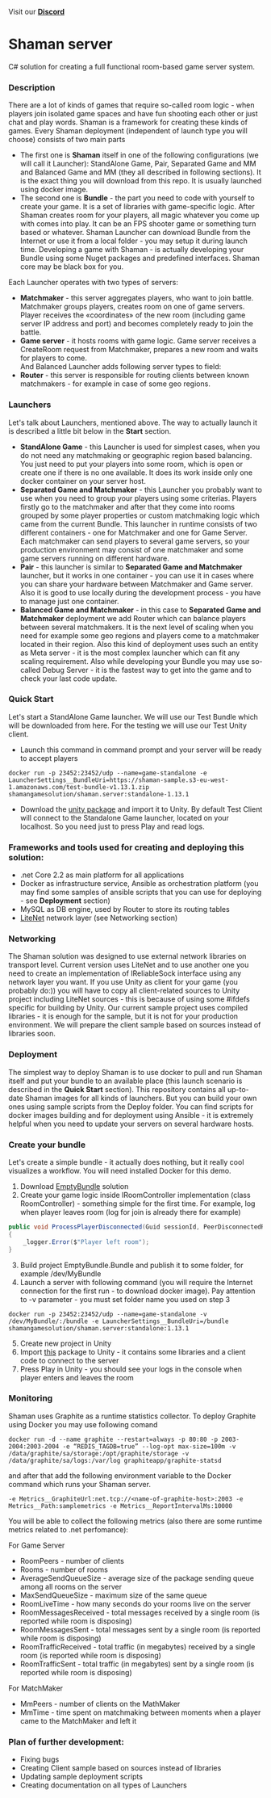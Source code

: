 Visit our [**Discord**](https://discord.gg/FjaYVjFe)

# Shaman server
C# solution for creating a full functional room-based game server system. 

### Description
There are a lot of kinds of games that require so-called room logic - when players join isolated game spaces and have fun shooting each other or just chat and play words. Shaman is a framework for creating these kinds of games.
Every Shaman deployment (independent of launch type you will choose) consists of two main parts
 - The first one is **Shaman** itself in one of the following configurations (we will call it Launcher): StandAlone Game, Pair, Separated Game and MM and Balanced Game and MM (they all described in following sections). It is the exact thing you will download from this repo. It is usually launched using docker image.
 - The second one is **Bundle** - the part you need to code with yourself to create your game. It is a set of libraries with game-specific logic. After Shaman creates room for your players, all magic whatever you come up with comes into play. It can be an FPS shooter game or something turn based or whatever. Shaman Launcher can download Bundle from the Internet or use it from a local folder - you may setup it during launch time. Developing a game with Shaman - is actually developing your Bundle using some Nuget packages and predefined interfaces. Shaman core may be black box for you.
 
Each Launcher operates with two types of servers:
 - **Matchmaker** - this server aggregates players, who want to join battle. Matchmaker groups players, creates room on one of game servers. Player receives the «coordinates» of the new room (including game server IP address and port) and becomes completely ready to join the battle. 
 - **Game server** - it hosts rooms with game logic. Game server receives a CreateRoom request from Matchmaker, prepares a new room and waits for players to come.  
And Balanced Launcher adds following server types to field:
 - **Router** - this server is responsible for routing clients between known matchmakers - for example in case of some geo regions.

### Launchers
Let's talk about Launchers, mentioned above. The way to actually launch it is described a little bit below in the **Start** section.
 - **StandAlone Game** - this Launcher is used for simplest cases, when you do not need any matchmaking or geographic region based balancing. You just need to put your players into some room, which is open or create one if there is no one available. It does its work inside only one docker container on your server host.
 - **Separated Game and Matchmaker** - this Launcher you probably want to use when you need to group your players using some criterias. Players firstly go to the matchmaker and after that they come into rooms grouped by some player properties or custom matchmaking logic which came from the current Bundle. This launcher in runtime consists of two different containers - one for Matchmaker and one for Game Server. Each matchmaker can send players to several game servers, so your production environment may consist of one matchmaker and some game servers running on different hardware.
 - **Pair** - this launcher is similar to **Separated Game and Matchmaker** launcher, but it works in one container - you can use it in cases where you can share your hardware between Matchmaker and Game server. Also it is good to use locally during the development process - you have to manage just one container.
 - **Balanced Game and Matchmaker** - in this case to **Separated Game and Matchmaker** deployment we add Router which can balance players between several matchmakers. It is the next level of scaling when you need for example some geo regions and players come to a matchmaker located in their region. Also this kind of deployment uses such an entity as Meta server - it is the most complex launcher which can fit any scaling requirement. Also while developing your Bundle you may use so-called Debug Server - it is the fastest way to get into the game and to check your last code update.

### Quick Start
Let's start a StandAlone Game launcher. We will use our Test Bundle which will be downloaded from here. For the testing we will use our Test Unity client.
 - Launch this command in command prompt and your server will be ready to accept players  
```docker 
docker run -p 23452:23452/udp --name=game-standalone -e LauncherSettings__BundleUri=https://shaman-sample.s3-eu-west-1.amazonaws.com/test-bundle-v1.13.1.zip shamangamesolution/shaman.server:standalone-1.13.1
```
 - Download the [unity package](https://github.com/shamangamesolution/Shaman.Server/releases/download/1.13.1/test-client-v1.13.1.unitypackage) and import it to Unity. By default Test Client will connect to the Standalone Game launcher, located on your localhost. So you need just to press Play and read logs. 

### Frameworks and tools used for creating and deploying this solution:
 - .net Core 2.2 as main platform for all applications
 - Docker as infrastructure service, Ansible as orchestration platform (you may find some samples of ansible scripts that you can use for deploying - see **Deployment** section)
 - MySQL as DB engine, used by Router to store its routing tables
 - [LiteNet](https://github.com/RevenantX/LiteNetLib) network layer (see Networking section)

### Networking
The Shaman solution was designed to use external network libraries on transport level. Current version uses LiteNet and to use another one you need to create an implementation of IReliableSock interface using any network layer you want. If you use Unity as client for your game (you probably do:)) you will have to copy all client-related sources to Unity project including LiteNet sources - this is because of using some #ifdefs specific for building by Unity. Our current sample project uses compiled libraries - it is enough for the sample, but it is not for your production environment. We will prepare the client sample based on sources instead of libraries soon.

### Deployment
The simplest way to deploy Shaman is to use docker to pull and run Shaman itself and put your bundle to an available place (this launch scenario is described in the **Quick Start** section). This repository contains all up-to-date Shaman images for all kinds of launchers. But you can build your own ones using sample scripts from the Deploy folder. You can find scripts for docker images building and for deployment using Ansible - it is extremely helpful when you need to update your servers on several hardware hosts.

### Create your bundle
Let's create a simple bundle - it actually does nothing, but it really cool visualizes a workflow. You will need installed Docker for this demo.
1. Download [EmptyBundle](https://github.com/shamangamesolution/Samples/tree/develop/Shaman.EmptyBundle/EmptyBundle.Server) solution    
2. Create your game logic inside IRoomController implementation (class RoomController) - something simple for the first time. For example, log when player leaves room (log for join is already there for example)
```csharp
public void ProcessPlayerDisconnected(Guid sessionId, PeerDisconnectedReason reason, byte[] reasonPayload)
{
    _logger.Error($"Player left room");
}
```
3. Build project EmptyBundle.Bundle and publish it to some folder, for example /dev/MyBundle
4. Launch a server with following command (you will require the Internet connection for the first run - to download docker image). Pay attention to -v parameter - you must set folder name you used on step 3
```docker
docker run -p 23452:23452/udp --name=game-standalone -v /dev/MyBundle/:/bundle -e LauncherSettings__BundleUri=/bundle shamangamesolution/shaman.server:standalone:1.13.1
```
5. Create new project in Unity
6. Import [this](https://github.com/shamangamesolution/Shaman.Server/releases/download/1.13.1/test-client-v1.13.1.unitypackage) package to Unity - it contains some libraries and a client code to connect to the server
7. Press Play in Unity - you should see your logs in the console when player enters and leaves the room

### Monitoring
Shaman uses Graphite as a runtime statistics collector. To deploy Graphite using Docker you may use following comand
```docker
docker run -d --name graphite --restart=always -p 80:80 -p 2003-2004:2003-2004 -e “REDIS_TAGDB=true” --log-opt max-size=100m -v /data/graphite/sa/storage:/opt/graphite/storage -v /data/graphite/sa/logs:/var/log graphiteapp/graphite-statsd
```
and after that add the following environment variable to the Docker command which runs your Shaman server.
```docker
-e Metrics__GraphiteUrl:net.tcp://<name-of-graphite-host>:2003 -e Metrics__Path:samplemetrics -e Metrics__ReportIntervalMs:10000
```
You will be able to collect the following metrics (also there are some runtime metrics related to .net perfomance):  

For Game Server  
 - RoomPeers - number of clients
 - Rooms - number of rooms
 - AverageSendQueueSize - average size of the package sending queue among all rooms on the server
 - MaxSendQueueSize - maximum size of the same queue
 - RoomLiveTime - how many seconds do your rooms live on the server
 - RoomMessagesReceived - total messages received by a single room (is reported while room is disposing)
 - RoomMessagesSent - total messages sent by a single room (is reported while room is disposing)
 - RoomTrafficReceived - total traffic (in megabytes) received by a single room (is reported while room is disposing)
 - RoomTrafficSent - total traffic (in megabytes) sent by a single room (is reported while room is disposing)  

For MatchMaker  
 - MmPeers - number of clients on the MathMaker
 - MmTime - time spent on matchmaking between moments when a player came to the MatchMaker and left it
 

### Plan of further development:
 - Fixing bugs
 - Creating Client sample based on sources instead of libraries
 - Updating sample deployment scripts
 - Creating documentation on all types of Launchers

